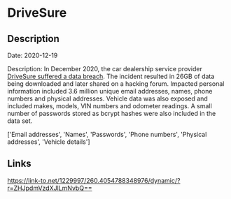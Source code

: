 # DriveSure

## Description

Date: 2020-12-19

Description:
In December 2020, the car dealership service provider <a href="https://www.riskbasedsecurity.com/2021/02/01/personal-data-of-3-million-people-exposed-in-drivesure-hack/" target="_blank" rel="noopener">DriveSure suffered a data breach</a>. The incident resulted in 26GB of data being downloaded and later shared on a hacking forum. Impacted personal information included 3.6 million unique email addresses, names, phone numbers and physical addresses. Vehicle data was also exposed and included makes, models, VIN numbers and odometer readings. A small number of passwords stored as bcrypt hashes were also included in the data set.


['Email addresses', 'Names', 'Passwords', 'Phone numbers', 'Physical addresses', 'Vehicle details']

## Links

https://link-to.net/1229997/260.4054788348976/dynamic/?r=ZHJpdmVzdXJlLmNvbQ==